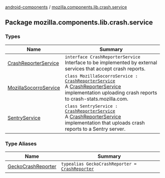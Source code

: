[android-components](../index.md) / [mozilla.components.lib.crash.service](./index.md)

## Package mozilla.components.lib.crash.service

### Types

| Name | Summary |
|---|---|
| [CrashReporterService](-crash-reporter-service/index.md) | `interface CrashReporterService`<br>Interface to be implemented by external services that accept crash reports. |
| [MozillaSocorroService](-mozilla-socorro-service/index.md) | `class MozillaSocorroService : `[`CrashReporterService`](-crash-reporter-service/index.md)<br>A [CrashReporterService](-crash-reporter-service/index.md) implementation uploading crash reports to crash-stats.mozilla.com. |
| [SentryService](-sentry-service/index.md) | `class SentryService : `[`CrashReporterService`](-crash-reporter-service/index.md)<br>A [CrashReporterService](-crash-reporter-service/index.md) implementation that uploads crash reports to a Sentry server. |

### Type Aliases

| Name | Summary |
|---|---|
| [GeckoCrashReporter](-gecko-crash-reporter.md) | `typealias GeckoCrashReporter = `[`CrashReporter`](https://mozilla.github.io/geckoview/javadoc/mozilla-central/org/mozilla/geckoview/CrashReporter.html) |

